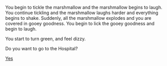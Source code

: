 You begin to tickle the marshmallow and the marshmallow begins to laugh.
You continue tickling and the marshmallow laughs harder and everything begins to shake.
Suddenly, all the marshmallow explodes and you are covered in gooey goodness.
You begin to lick the gooey goodness and begin to laugh.

You start to turn green, and feel dizzy.

Do you want to go to the Hospital?

[Yes](../hospital/hospital.md)
